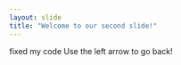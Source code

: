 ```yaml
---
layout: slide
title: "Welcome to our second slide!"
---
```

fixed my code
Use the left arrow to go back!
